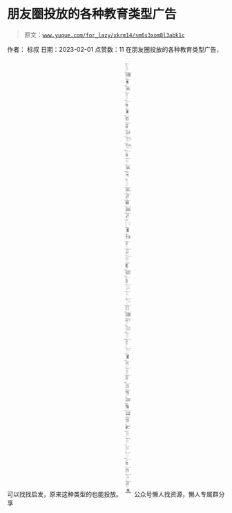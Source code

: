 # 朋友圈投放的各种教育类型广告

> 原文：[`www.yuque.com/for_lazy/xkrm14/sm6s3xom8l3abk1c`](https://www.yuque.com/for_lazy/xkrm14/sm6s3xom8l3abk1c)

<ne-p id="u3eff137a" data-lake-id="u3eff137a"><ne-text id="u0ff65c86">作者： 标叔</ne-text></ne-p> <ne-p id="ue4c62f36" data-lake-id="ue4c62f36"><ne-text id="ude60f042">日期：2023-02-01</ne-text></ne-p> <ne-p id="u368e4f05" data-lake-id="u368e4f05"><ne-text id="u0a3260aa">点赞数：</ne-text><ne-text id="uf7857132" ne-bold="true">11</ne-text></ne-p> <ne-hole id="u9690603f" data-lake-id="u9690603f"><ne-card data-card-name="hr" data-card-type="block" id="iC16C" data-event-boundary="card"><ne-p id="u10ea01e9" data-lake-id="u10ea01e9"><ne-text id="u9ec261be">在朋友圈投放的各种教育类型广告，可以找找启发，原来这种类型的也能投放。</ne-text></ne-p> <ne-p id="uf2ea3ece" data-lake-id="uf2ea3ece"><ne-card data-card-name="image" data-card-type="inline" id="bcWTV" data-event-boundary="card">![](img/38e6ccb759f95965d206f5a4105041e6.png)</ne-card></ne-p> <ne-hole id="u85f2dce7" data-lake-id="u85f2dce7"><ne-card data-card-name="hr" data-card-type="block" id="k6nxw" data-event-boundary="card"><ne-p id="u564a4397" data-lake-id="u564a4397"><ne-text id="ue7742b84">公众号懒人找资源，懒人专属群分享</ne-text></ne-p></ne-card></ne-hole></ne-card></ne-hole>